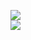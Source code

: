 [![](https://img.shields.io/badge/Made%20With-Github%20Spray-lightgrey.svg?style=for-the-badge&logo=github)](https://github.com/Annihil/github-spray#11698)  
[![](https://i.imgur.com/2DrTn0Z.gif)](https://github.com/Annihil/github-spray)